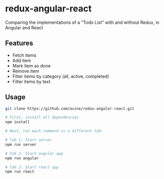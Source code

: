 # redux-angular-react

Comparing the implementations of a "Todo List" with and without Redux, in Angular and React

## Features

- Fetch items
- Add item
- Mark item as done
- Remove item
- Filter items by category (all, active, completed)
- Filter items by text

## Usage

```bash
git clone https://github.com/avine/redux-angular-react.git

# First, install all dependencies
npm install

# Next, run each command in a different tab:

# Tab 1. Start server
npm run server

# Tab 2. Start angular app
npm run angular

# Tab 3. Start react app
npm run react
```
